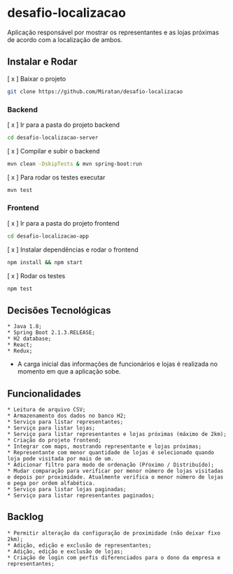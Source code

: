 # desafio-localizacao

Aplicação responsável por mostrar os representantes e as lojas próximas de acordo com a localização de ambos.

## Instalar e Rodar

[ x ] Baixar o projeto

```bash
git clone https://github.com/Miratan/desafio-localizacao
```

### Backend

[ x ] Ir para a pasta do projeto backend

```bash
cd desafio-localizacao-server
```

[ x ] Compilar e subir o backend

```bash
mvn clean -DskipTests & mvn spring-boot:run
```

[ x ] Para rodar os testes executar

```bash
mvn test
```

### Frontend

[ x ] Ir para a pasta do projeto frontend

```bash
cd desafio-localizacao-app
```

[ x ] Instalar dependências e rodar o frontend

```bash
npm install && npm start
```

[ x ] Rodar os testes

```bash
npm test
```

## Decisões Tecnológicas

```
* Java 1.8;
* Spring Boot 2.1.3.RELEASE;
* H2 database;
* React;
* Redux;
```

- A carga inicial das informações de funcionários e lojas é realizada no momento em que a aplicação sobe.

## Funcionalidades

```
* Leitura de arquivo CSV;
* Armazenamento dos dados no banco H2;
* Serviço para listar representantes;
* Serviço para listar lojas;
* Serviço para listar representantes e lojas próximas (máximo de 2km);
* Criação do projeto frontend;
* Integrar com maps, mostrando representante e lojas próximas;
* Representante com menor quantidade de lojas é selecionado quando loja pode visitada por mais de um.
* Adicionar filtro para modo de ordenação (Pŕoximo / Distribuído);
* Mudar comparação para verificar por menor número de lojas visitadas e depois por proximidade. Atualmente verifica o menor número de lojas e pega por ordem alfabética.
* Serviço para listar lojas paginadas;
* Serviço para listar representantes paginados;
```

## Backlog

```
* Permitir alteração da configuração de proximidade (não deixar fixo 2km);
* Adição, edição e exclusão de representantes;
* Adição, edição e exclusão de lojas;
* Criação de login com perfis diferenciados para o dono da empresa e representantes;
```
